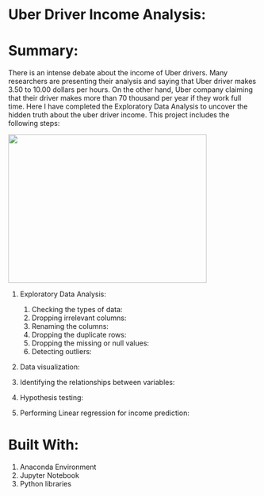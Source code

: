 # Uber Driver Income Analysis:

# Summary:
There is an intense debate about the income of Uber drivers. Many researchers are presenting their analysis and saying that Uber driver makes 3.50 to 10.00 dollars per hours. On the other hand, Uber company claiming that their driver makes more than 70 thousand per year if they work full time. 
Here I have completed the Exploratory Data Analysis to uncover the hidden truth about the uber driver income. This project includes the following steps:


<img src="image/fraud.png" width="400px" height="300px">


1)	Exploratory Data Analysis:

    1)	Checking the types of data:
    2)	Dropping irrelevant columns:
    3)	Renaming the columns:
    4)	Dropping the duplicate rows:
    5)	Dropping the missing or null values:
    6)	Detecting outliers:
    
2)	Data visualization:
3)	Identifying the relationships between variables:
4)	Hypothesis testing:
5)	Performing Linear regression for income prediction:

# Built With:
1) Anaconda Environment
2) Jupyter Notebook
3) Python libraries
